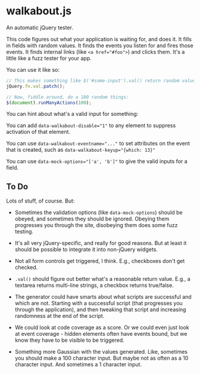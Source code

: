 walkabout.js
============

An automatic jQuery tester.

This code figures out what your application is waiting for, and does
it.  It fills in fields with random values.  It finds the events you
listen for and fires those events.  It finds internal links (like `<a
href="#foo">`) and clicks them.  It's a little like a fuzz tester for
your app.

You can use it like so:

```javascript
// This makes something like $('#some-input').val() return random values:
jQuery.fn.val.patch();

// Now, fiddle around, do a 100 random things:
$(document).runManyActions(100);
```

You can hint about what's a valid input for something:

You can add `data-walkabout-disable="1"` to any element to suppress
activation of that element.

You can use `data-walkabout-eventname="..."` to set attributes on the
event that is created, such as `data-walkabout-keyup="{which: 13}"`

You can use `data-mock-options="['a', 'b']"` to give the valid inputs
for a field.

To Do
-----

Lots of stuff, of course.  But:

- Sometimes the validation options (like `data-mock-options`) should
  be obeyed, and sometimes they should be ignored.  Obeying them
  progresses you through the site, disobeying them does some fuzz
  testing.

- It's all very jQuery-specific, and really for good reasons.  But at
  least it should be possible to integrate it into non-jQuery widgets.

- Not all form controls get triggered, I think.  E.g., checkboxes
  don't get checked.

- `.val()` should figure out better what's a reasonable return value.
  E.g., a textarea returns multi-line strings, a checkbox returns
  true/false.

- The generator could have smarts about what scripts are successful
  and which are not.  Starting with a successful script (that
  progresses you through the application), and then tweaking that
  script and increasing randomness at the end of the script.

- We could look at code coverage as a score.  Or we could even just
  look at event coverage - hidden elements often have events bound,
  but we know they have to be visible to be triggered.

- Something more Gaussian with the values generated.  Like, sometimes
  you should make a 100 character input.  But maybe not as often as a
  10 character input.  And sometimes a 1 character input.

